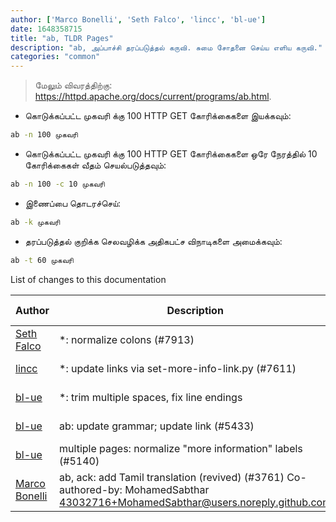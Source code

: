```yaml
---
author: ['Marco Bonelli', 'Seth Falco', 'lincc', 'bl-ue']
date: 1648358715
title: "ab, TLDR Pages"
description: "ab, அப்பாச்சி தரப்படுத்தல் கருவி. சுமை சோதனை செய்ய எளிய கருவி."
categories: "common"
---
```

> மேலும் விவரத்திற்கு: <https://httpd.apache.org/docs/current/programs/ab.html>.

- கொடுக்கப்பட்ட முகவரி க்கு 100 HTTP GET கோரிக்கைகளை இயக்கவும்:

```bash
ab -n 100 முகவரி
```

- கொடுக்கப்பட்ட முகவரி க்கு 100 HTTP GET கோரிக்கைகளை ஒரே நேரத்தில் 10 கோரிக்கைகள் வீதம் செயல்படுத்தவும்:

```bash
ab -n 100 -c 10 முகவரி
```

- இணைப்பை தொடரச்செய்:

```bash
ab -k முகவரி
```

- தரப்படுத்தல் குறிக்க செலவழிக்க அதிகபட்ச விநாடிகளை அமைக்கவும்:

```bash
ab -t 60 முகவரி
```
List of changes to this documentation


Author | Description | ISO 8601 Date | GitHub link
------|-----|-----|-----
[Seth Falco](mailto:seth@falco.fun) | *: normalize colons (#7913) | 2022-03-27T07:25:15 | [27ff55fc2eea](https://github.com/tldr-pages/tldr/commit/27ff55fc2eea445eb5216c3b1d934960539fc024)
[lincc](mailto:46962923+blueskyson@users.noreply.github.com) | *: update links via set-more-info-link.py (#7611) | 2022-01-29T21:17:39 | [b99f3da787c6](https://github.com/tldr-pages/tldr/commit/b99f3da787c6f43a545b9cb5ebd8265b1367fbc4)
[bl-ue](mailto:54780737+bl-ue@users.noreply.github.com) | *: trim multiple spaces, fix line endings | 2021-04-04T01:44:24 | [04dd546e2de7](https://github.com/tldr-pages/tldr/commit/04dd546e2de7f59f40a867acca6f46b0dc8ea9b4)
[bl-ue](mailto:54780737+bl-ue@users.noreply.github.com) | ab: update grammar; update link (#5433) | 2021-03-13T22:44:59 | [8f2ed246f761](https://github.com/tldr-pages/tldr/commit/8f2ed246f7614df6e815b9eefae053a0f64df920)
[bl-ue](mailto:54780737+bl-ue@users.noreply.github.com) | multiple pages: normalize "more information" labels (#5140) | 2021-01-15T18:24:49 | [c59f12aa9f55](https://github.com/tldr-pages/tldr/commit/c59f12aa9f55d85612ba22e4da86db293ff76977)
[Marco Bonelli](mailto:mebeim@users.noreply.github.com) | ab, ack: add Tamil translation (revived) (#3761) Co-authored-by: MohamedSabthar <43032716+MohamedSabthar@users.noreply.github.com> | 2020-01-16T01:22:16 | [4ce320538293](https://github.com/tldr-pages/tldr/commit/4ce320538293541c474ed5e053c00e164d72a53f)

